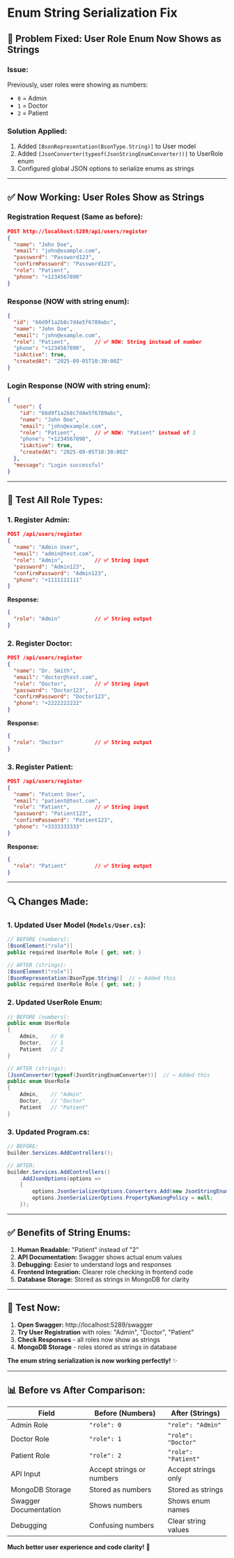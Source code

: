 # Enum String Serialization Fix

## 🔧 **Problem Fixed: User Role Enum Now Shows as Strings**

### **Issue:** 
Previously, user roles were showing as numbers:
- `0` = Admin
- `1` = Doctor  
- `2` = Patient

### **Solution Applied:**
1. Added `[BsonRepresentation(BsonType.String)]` to User model
2. Added `[JsonConverter(typeof(JsonStringEnumConverter))]` to UserRole enum
3. Configured global JSON options to serialize enums as strings

---

## ✅ **Now Working: User Roles Show as Strings**

### **Registration Request (Same as before):**
```json
POST http://localhost:5289/api/users/register
{
  "name": "John Doe",
  "email": "john@example.com",
  "password": "Password123",
  "confirmPassword": "Password123", 
  "role": "Patient",
  "phone": "+1234567890"
}
```

### **Response (NOW with string enum):**
```json
{
  "id": "66d9f1a2b8c7d4e5f6789abc",
  "name": "John Doe",
  "email": "john@example.com",
  "role": "Patient",        // ✅ NOW: String instead of number
  "phone": "+1234567890",
  "isActive": true,
  "createdAt": "2025-09-05T10:30:00Z"
}
```

### **Login Response (NOW with string enum):**
```json
{
  "user": {
    "id": "66d9f1a2b8c7d4e5f6789abc",
    "name": "John Doe", 
    "email": "john@example.com",
    "role": "Patient",      // ✅ NOW: "Patient" instead of 2
    "phone": "+1234567890",
    "isActive": true,
    "createdAt": "2025-09-05T10:30:00Z"
  },
  "message": "Login successful"
}
```

---

## 🎯 **Test All Role Types:**

### **1. Register Admin:**
```json
POST /api/users/register
{
  "name": "Admin User",
  "email": "admin@test.com",
  "role": "Admin",          // ✅ String input
  "password": "Admin123",
  "confirmPassword": "Admin123",
  "phone": "+1111111111"
}
```

**Response:**
```json
{
  "role": "Admin"           // ✅ String output
}
```

### **2. Register Doctor:**
```json
POST /api/users/register
{
  "name": "Dr. Smith",
  "email": "doctor@test.com", 
  "role": "Doctor",         // ✅ String input
  "password": "Doctor123",
  "confirmPassword": "Doctor123",
  "phone": "+2222222222"
}
```

**Response:**
```json
{
  "role": "Doctor"          // ✅ String output
}
```

### **3. Register Patient:**
```json
POST /api/users/register
{
  "name": "Patient User",
  "email": "patient@test.com",
  "role": "Patient",        // ✅ String input
  "password": "Patient123", 
  "confirmPassword": "Patient123",
  "phone": "+3333333333"
}
```

**Response:**
```json
{
  "role": "Patient"         // ✅ String output
}
```

---

## 🔍 **Changes Made:**

### **1. Updated User Model (`Models/User.cs`):**
```csharp
// BEFORE (numbers):
[BsonElement("role")]
public required UserRole Role { get; set; }

// AFTER (strings):
[BsonElement("role")]
[BsonRepresentation(BsonType.String)]  // ← Added this
public required UserRole Role { get; set; }
```

### **2. Updated UserRole Enum:**
```csharp
// BEFORE (numbers):
public enum UserRole
{
    Admin,    // 0
    Doctor,   // 1  
    Patient   // 2
}

// AFTER (strings):
[JsonConverter(typeof(JsonStringEnumConverter))]  // ← Added this
public enum UserRole
{
    Admin,    // "Admin"
    Doctor,   // "Doctor"
    Patient   // "Patient"
}
```

### **3. Updated Program.cs:**
```csharp
// BEFORE:
builder.Services.AddControllers();

// AFTER:
builder.Services.AddControllers()
    .AddJsonOptions(options =>
    {
        options.JsonSerializerOptions.Converters.Add(new JsonStringEnumConverter());
        options.JsonSerializerOptions.PropertyNamingPolicy = null;
    });
```

---

## ✅ **Benefits of String Enums:**

1. **Human Readable:** "Patient" instead of "2"
2. **API Documentation:** Swagger shows actual enum values
3. **Debugging:** Easier to understand logs and responses
4. **Frontend Integration:** Clearer role checking in frontend code
5. **Database Storage:** Stored as strings in MongoDB for clarity

---

## 🚀 **Test Now:**

1. **Open Swagger:** http://localhost:5289/swagger
2. **Try User Registration** with roles: "Admin", "Doctor", "Patient"
3. **Check Responses** - all roles now show as strings
4. **MongoDB Storage** - roles stored as strings in database

**The enum string serialization is now working perfectly!** ✨

---

## 📊 **Before vs After Comparison:**

| **Field** | **Before (Numbers)** | **After (Strings)** |
|-----------|---------------------|---------------------|
| Admin Role | `"role": 0` | `"role": "Admin"` |
| Doctor Role | `"role": 1` | `"role": "Doctor"` |
| Patient Role | `"role": 2` | `"role": "Patient"` |
| API Input | Accept strings or numbers | Accept strings only |
| MongoDB Storage | Stored as numbers | Stored as strings |
| Swagger Documentation | Shows numbers | Shows enum names |
| Debugging | Confusing numbers | Clear string values |

**Much better user experience and code clarity!** 🎉
